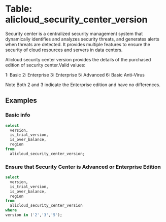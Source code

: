 # Table: alicloud_security_center_version

Security center is a centralized security management system that dynamically identifies and analyzes security threats, and generates alerts when threats are detected. It provides multiple features to ensure the security of cloud resources and servers in data centers.

Alicloud security center version provides the details of the purchased edition of security center.Valid values:

1: Basic
2: Enterprise
3: Enterprise
5: Advanced
6: Basic Anti-Virus

Note Both 2 and 3 indicate the Enterprise edition and have no differences.

## Examples

### Basic info

```sql
select
  version,
  is_trial_version,
  is_over_balance,
  region
from
  alicloud_security_center_version;
```

### Ensure that Security Center is Advanced or Enterprise Edition

```sql
select
  version,
  is_trial_version,
  is_over_balance,
  region
from
  alicloud_security_center_version
where
version in ('2','3','5');
```
